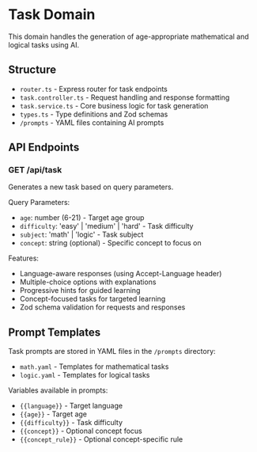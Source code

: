 # Task Domain

This domain handles the generation of age-appropriate mathematical and logical tasks using AI.

## Structure

- `router.ts` - Express router for task endpoints
- `task.controller.ts` - Request handling and response formatting
- `task.service.ts` - Core business logic for task generation
- `types.ts` - Type definitions and Zod schemas
- `/prompts` - YAML files containing AI prompts

## API Endpoints

### GET /api/task
Generates a new task based on query parameters.

Query Parameters:
- `age`: number (6-21) - Target age group
- `difficulty`: 'easy' | 'medium' | 'hard' - Task difficulty
- `subject`: 'math' | 'logic' - Task subject
- `concept`: string (optional) - Specific concept to focus on

Features:
- Language-aware responses (using Accept-Language header)
- Multiple-choice options with explanations
- Progressive hints for guided learning
- Concept-focused tasks for targeted learning
- Zod schema validation for requests and responses

## Prompt Templates

Task prompts are stored in YAML files in the `/prompts` directory:
- `math.yaml` - Templates for mathematical tasks
- `logic.yaml` - Templates for logical tasks

Variables available in prompts:
- `{{language}}` - Target language
- `{{age}}` - Target age
- `{{difficulty}}` - Task difficulty
- `{{concept}}` - Optional concept focus
- `{{concept_rule}}` - Optional concept-specific rule 